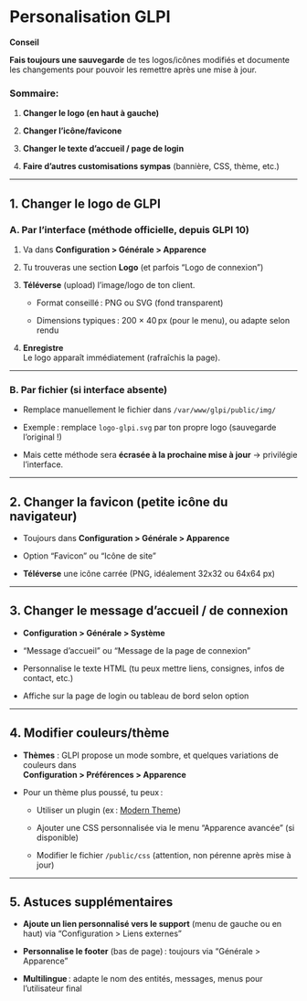 <!DOCTYPE html>
<html>

<head>
  <meta charset="utf-8">
  <meta name="viewport" content="width=device-width, initial-scale=1.0">
  <title>Personalisation GLPI</title>
  <link rel="stylesheet" href="https://stackedit.io/style.css" />
</head>

<body class="stackedit">
  <div class="stackedit__html"><h1 id="personalisation-glpi">Personalisation GLPI</h1>
<p><strong>Conseil</strong></p>
<p><strong>Fais toujours une sauvegarde</strong> de tes logos/icônes modifiés et documente les changements pour pouvoir les remettre après une mise à jour.</p>
<h3 id="sommaire">Sommaire:</h3>
<ol>
<li>
<p><strong>Changer le logo (en haut à gauche)</strong></p>
</li>
<li>
<p><strong>Changer l’icône/favicone</strong></p>
</li>
<li>
<p><strong>Changer le texte d’accueil / page de login</strong></p>
</li>
<li>
<p><strong>Faire d’autres customisations sympas</strong> (bannière, CSS, thème, etc.)</p>
</li>
</ol>
<hr>
<h2 id="changer-le-logo-de-glpi"><strong>1. Changer le logo de GLPI</strong></h2>
<h3 id="a.-par-l’interface-méthode-officielle-depuis-glpi-10"><strong>A. Par l’interface (méthode officielle, depuis GLPI 10)</strong></h3>
<ol>
<li>
<p>Va dans <strong>Configuration &gt; Générale &gt; Apparence</strong></p>
</li>
<li>
<p>Tu trouveras une section <strong>Logo</strong> (et parfois “Logo de connexion”)</p>
</li>
<li>
<p><strong>Téléverse</strong> (upload) l’image/logo de ton client.</p>
<ul>
<li>
<p>Format conseillé : PNG ou SVG (fond transparent)</p>
</li>
<li>
<p>Dimensions typiques : 200 × 40 px (pour le menu), ou adapte selon rendu</p>
</li>
</ul>
</li>
<li>
<p><strong>Enregistre</strong><br>
Le logo apparaît immédiatement (rafraîchis la page).</p>
</li>
</ol>
<hr>
<h3 id="b.-par-fichier-si-interface-absente"><strong>B. Par fichier (si interface absente)</strong></h3>
<ul>
<li>
<p>Remplace manuellement le fichier dans <code>/var/www/glpi/public/img/</code></p>
</li>
<li>
<p>Exemple : remplace <code>logo-glpi.svg</code> par ton propre logo (sauvegarde l’original !)</p>
</li>
<li>
<p>Mais cette méthode sera <strong>écrasée à la prochaine mise à jour</strong> → privilégie l’interface.</p>
</li>
</ul>
<hr>
<h2 id="changer-la-favicon-petite-icône-du-navigateur"><strong>2. Changer la favicon (petite icône du navigateur)</strong></h2>
<ul>
<li>
<p>Toujours dans <strong>Configuration &gt; Générale &gt; Apparence</strong></p>
</li>
<li>
<p>Option “Favicon” ou “Icône de site”</p>
</li>
<li>
<p><strong>Téléverse</strong> une icône carrée (PNG, idéalement 32x32 ou 64x64 px)</p>
</li>
</ul>
<hr>
<h2 id="changer-le-message-d’accueil--de-connexion"><strong>3. Changer le message d’accueil / de connexion</strong></h2>
<ul>
<li>
<p><strong>Configuration &gt; Générale &gt; Système</strong></p>
</li>
<li>
<p>“Message d’accueil” ou “Message de la page de connexion”</p>
</li>
<li>
<p>Personnalise le texte HTML (tu peux mettre liens, consignes, infos de contact, etc.)</p>
</li>
<li>
<p>Affiche sur la page de login ou tableau de bord selon option</p>
</li>
</ul>
<hr>
<h2 id="modifier-couleursthème"><strong>4. Modifier couleurs/thème</strong></h2>
<ul>
<li>
<p><strong>Thèmes</strong> : GLPI propose un mode sombre, et quelques variations de couleurs dans<br>
<strong>Configuration &gt; Préférences &gt; Apparence</strong></p>
</li>
<li>
<p>Pour un thème plus poussé, tu peux :</p>
<ul>
<li>
<p>Utiliser un plugin (ex : <a href="https://github.com/lutitech/glpi-modern">Modern Theme</a>)</p>
</li>
<li>
<p>Ajouter une CSS personnalisée via le menu “Apparence avancée” (si disponible)</p>
</li>
<li>
<p>Modifier le fichier <code>/public/css</code> (attention, non pérenne après mise à jour)</p>
</li>
</ul>
</li>
</ul>
<hr>
<h2 id="astuces-supplémentaires"><strong>5. Astuces supplémentaires</strong></h2>
<ul>
<li>
<p><strong>Ajoute un lien personnalisé vers le support</strong> (menu de gauche ou en haut) via “Configuration &gt; Liens externes”</p>
</li>
<li>
<p><strong>Personnalise le footer</strong> (bas de page) : toujours via “Générale &gt; Apparence”</p>
</li>
<li>
<p><strong>Multilingue</strong> : adapte le nom des entités, messages, menus pour l’utilisateur final</p>
</li>
</ul>
</div>
</body>

</html>
